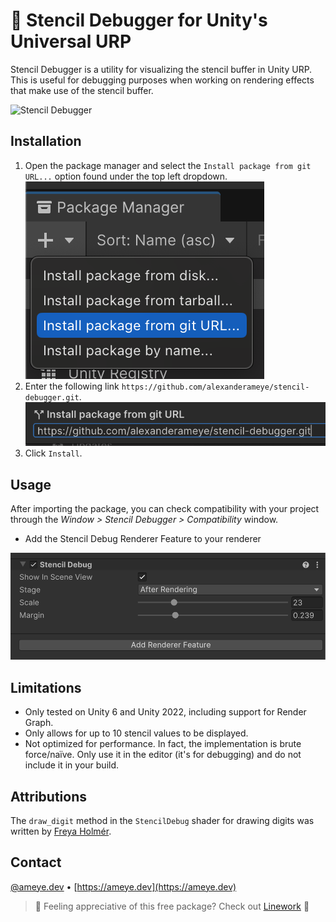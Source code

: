 # 🔎 Stencil Debugger for Unity's Universal URP

Stencil Debugger is a utility for visualizing the stencil buffer in Unity URP. This is useful for debugging purposes when working on rendering effects that make use of the stencil buffer.

![Stencil Debugger](Assets~/Images/stencil.png)
## Installation

1. Open the package manager and select the `Install package from git URL...` option found under the top left dropdown.
    ![From Git URL](Assets~/Images/giturl.png)
2. Enter the following link `https://github.com/alexanderameye/stencil-debugger.git`.
    ![Git Input URL](Assets~/Images/gitinput.png)
3. Click `Install`.

## Usage

After importing the package, you can check compatibility with your project through the *Window > Stencil Debugger > Compatibility* window.

- Add the Stencil Debug Renderer Feature to your renderer

![Renderer Feature](Assets~/Images/rendererfeature.png)

## Limitations

- Only tested on Unity 6 and Unity 2022, including support for Render Graph.
- Only allows for up to 10 stencil values to be displayed.
- Not optimized for performance. In fact, the implementation is brute force/naïve. Only use it in the editor (it's for debugging) and do not include it in your build.

## Attributions

The `draw_digit` method in the `StencilDebug` shader for drawing digits was written by [Freya Holmér](https://gist.github.com/FreyaHolmer/71717be9f3030c1b0990d3ed1ae833e3).
 
## Contact

[@ameye.dev](https://bsky.app/profile/ameye.dev) • [https://ameye.dev](https://ameye.dev)

> 💛 Feeling appreciative of this free package? Check out [Linework](https://assetstore.unity.com/packages/slug/294140?aid=1011l3n8v&pubref=stencil-debugger) 💛

